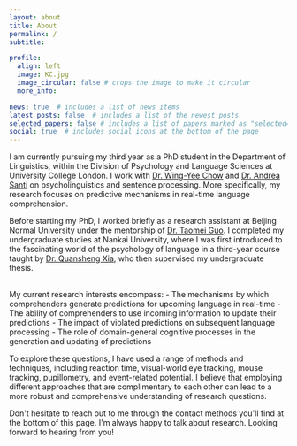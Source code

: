 ```yaml
---
layout: about
title: About
permalink: /
subtitle: 

profile:
  align: left
  image: KC.jpg
  image_circular: false # crops the image to make it circular
  more_info: 

news: true  # includes a list of news items
latest_posts: false  # includes a list of the newest posts
selected_papers: false # includes a list of papers marked as "selected={true}"
social: true  # includes social icons at the bottom of the page
---
```


I am currently pursuing my third year as a PhD student in the Department of Linguistics, within the Division of Psychology and Language Sciences at University College London. I work with [Dr. Wing-Yee Chow](https://www.ucl.ac.uk/~ucjtwyc/Home.html) and [Dr. Andrea Santi](https://profiles.ucl.ac.uk/34103-andrea-santi/about) on psycholinguistics and sentence processing. More specifically, my research focuses on predictive mechanisms in real-time language comprehension. 

Before starting my PhD, I worked briefly as a research assistant at Beijing Normal University under the mentorship of [Dr. Taomei Guo](https://brain.bnu.edu.cn/English/Faculty/CurrentFaculty/Gzz/d7ea1219c8074270bba5c736af040ba7.htm). I completed my undergraduate studies at Nankai University, where I was first introduced to the fascinating world of the psychology of language in a third-year course taught by [Dr. Quansheng Xia](https://hyxy.nankai.edu.cn/info/1253/2778.htm), who then supervised my undergraduate thesis. 

<br>
My current research interests encompass:
- The mechanisms by which comprehenders generate predictions for upcoming language in real-time
- The ability of comprehenders to use incoming information to update their predictions
- The impact of violated predictions on subsequent language processing
- The role of domain-general cognitive processes in the generation and updating of predictions

To explore these questions, I have used a range of methods and techniques, including reaction time, visual-world eye tracking, mouse tracking, pupillometry, and event-related potential. I believe that employing different approaches that are complimentary to each other can lead to a more robust and comprehensive understanding of research questions.

Don't hesitate to reach out to me through the contact methods you'll find at the bottom of this page. I'm always happy to talk about research. Looking forward to hearing from you! 